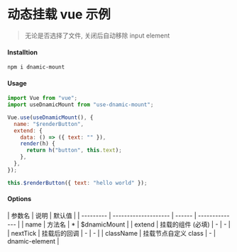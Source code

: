 # 动态挂载 vue 示例

> 无论是否选择了文件, 关闭后自动移除 input element

#### Installtion

```bash
npm i dnamic-mount
```

#### Usage

```js
import Vue from "vue";
import useDnamicMount from "use-dnamic-mount";

Vue.use(useDnamicMount(), {
  name: "$renderButton",
  extend: {
    data: () => ({ text: "" }),
    render(h) {
      return h("button", this.text);
    },
  },
});

this.$renderButton({ text: "hello world" });
```

#### Options

| 参数名    | 说明                 | 默认值 |
| --------- | -------------------- | ------ | -------------- |
| name      | 方法名               | \*     | $dnamicMount   |
| extend    | 挂载的组件 (必填)    | -      | -              |
| nextTick  | 挂载后的回调         | -      | -              |
| className | 挂载节点自定义 class | -      | dnamic-element |
